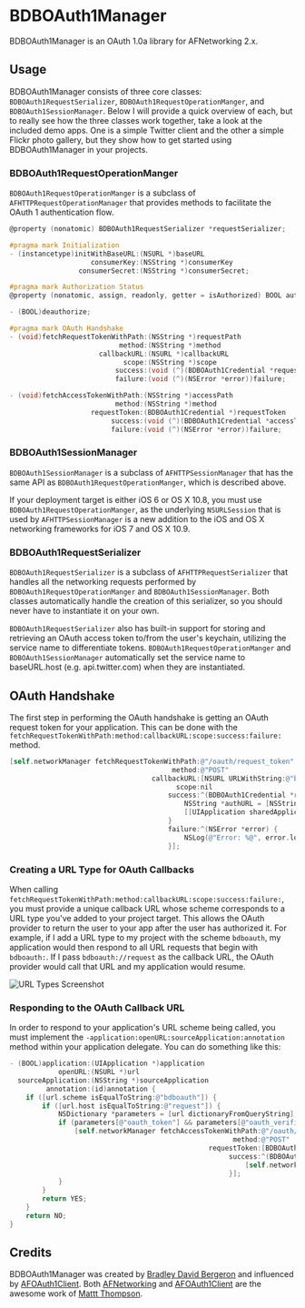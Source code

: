 # BDBOAuth1Manager

BDBOAuth1Manager is an OAuth 1.0a library for AFNetworking 2.x.

## Usage

BDBOAuth1Manager consists of three core classes: `BDBOAuth1RequestSerializer`, `BDBOAuth1RequestOperationManger`, and `BDBOAuth1SessionManager`. Below I will provide a quick overview of each, but to really see how the three classes work together, take a look at the included demo apps. One is a simple Twitter client and the other a simple Flickr photo gallery, but they show how to get started using BDBOAuth1Manager in your projects.

### BDBOAuth1RequestOperationManger

`BDBOAuth1RequestOperationManger` is a subclass of `AFHTTPRequestOperationManager` that provides methods to facilitate the OAuth 1 authentication flow.

```objective-c
@property (nonatomic) BDBOAuth1RequestSerializer *requestSerializer;

#pragma mark Initialization
- (instancetype)initWithBaseURL:(NSURL *)baseURL
                    consumerKey:(NSString *)consumerKey
                 consumerSecret:(NSString *)consumerSecret;

#pragma mark Authorization Status
@property (nonatomic, assign, readonly, getter = isAuthorized) BOOL authorized;

- (BOOL)deauthorize;

#pragma mark OAuth Handshake
- (void)fetchRequestTokenWithPath:(NSString *)requestPath
                           method:(NSString *)method
                      callbackURL:(NSURL *)callbackURL
                            scope:(NSString *)scope
                          success:(void (^)(BDBOAuth1Credential *requestToken))success
                          failure:(void (^)(NSError *error))failure;

- (void)fetchAccessTokenWithPath:(NSString *)accessPath
                          method:(NSString *)method
                    requestToken:(BDBOAuth1Credential *)requestToken
                         success:(void (^)(BDBOAuth1Credential *accessToken))success
                         failure:(void (^)(NSError *error))failure;
```

### BDBOAuth1SessionManager

`BDBOAuth1SessionManager` is a subclass of `AFHTTPSessionManager` that has the same API as `BDBOAuth1RequestOperationManger`, which is described above.

If your deployment target is either iOS 6 or OS X 10.8, you must use `BDBOAuth1RequestOperationManger`, as the underlying `NSURLSession` that is used by `AFHTTPSessionManager` is a new addition to the iOS and OS X networking frameworks for iOS 7 and OS X 10.9.

### BDBOAuth1RequestSerializer

`BDBOAuth1RequestSerializer` is a subclass of `AFHTTPRequestSerializer` that handles all the networking requests performed by `BDBOAuth1RequestOperationManger` and `BDBOAuth1SessionManager`. Both classes automatically handle the creation of this serializer, so you should never have to instantiate it on your own.

`BDBOAuth1RequestSerializer` also has built-in support for storing and retrieving an OAuth access token to/from the user's keychain, utilizing the service name to differentiate tokens. `BDBOAuth1RequestOperationManger` and `BDBOAuth1SessionManager` automatically set the service name to baseURL.host (e.g. api.twitter.com) when they are instantiated.

## OAuth Handshake

The first step in performing the OAuth handshake is getting an OAuth request token for your application. This can be done with the `fetchRequestTokenWithPath:method:callbackURL:scope:success:failure:` method.

```objective-c
[self.networkManager fetchRequestTokenWithPath:@"/oauth/request_token"
                                        method:@"POST"
                                   callbackURL:[NSURL URLWithString:@"bdboauth://request"]
                                         scope:nil
                                       success:^(BDBOAuth1Credential *requestToken) {
                                           NSString *authURL = [NSString stringWithFormat:@"https://api.twitter.com/oauth/authorize?oauth_token=%@", requestToken.token];
                                           [[UIApplication sharedApplication] openURL:[NSURL URLWithString:authURL]];
                                       }
                                       failure:^(NSError *error) {
                                           NSLog(@"Error: %@", error.localizedDescription);
                                       }];
``` 

### Creating a URL Type for OAuth Callbacks

When calling `fetchRequestTokenWithPath:method:callbackURL:scope:success:failure:`, you must provide a unique callback URL whose scheme corresponds to a URL type you've added to your project target. This allows the OAuth provider to return the user to your app after the user has authorized it. For example, if I add a URL type to my project with the scheme `bdboauth`, my application would then respond to all URL requests that begin with `bdboauth:`. If I pass `bdboauth://request` as the callback URL, the OAuth provider would call that URL and my application would resume.

![URL Types Screenshot](https://dl.dropboxusercontent.com/u/6225/GitHub/BDBOAuth1Manager/urltypes.png)

### Responding to the OAuth Callback URL

In order to respond to your application's URL scheme being called, you must implement the `-application:openURL:sourceApplication:annotation` method within your application delegate. You can do something like this:

```objective-c
- (BOOL)application:(UIApplication *)application
            openURL:(NSURL *)url
  sourceApplication:(NSString *)sourceApplication
         annotation:(id)annotation {
	if ([url.scheme isEqualToString:@"bdboauth"]) {
		if ([url.host isEqualToString:@"request"]) {
			NSDictionary *parameters = [url dictionaryFromQueryString];
			if (parameters[@"oauth_token"] && parameters[@"oauth_verifier"]) {
				[self.networkManager fetchAccessTokenWithPath:@"/oauth/access_token"
                	                                   method:@"POST"
                    	                         requestToken:[BDBOAuth1Credential credentialWithQueryString:url.query]
                        	                          success:^(BDBOAuth1Credential *accessToken) {
                            	                          [self.networkManager.requestSerializer saveAccessToken:accessToken];
                                	                  }];
			}
		}
		return YES;
	}
    return NO;
}
```

## Credits

BDBOAuth1Manager was created by [Bradley David Bergeron](http://www.bradbergeron.com) and influenced by [AFOAuth1Client](https://github.com/AFNetworking/AFOAuth1Client). Both [AFNetworking](https://github.com/AFNetworking/AFNetworking) and [AFOAuth1Client](https://github.com/AFNetworking/AFOAuth1Client) are the awesome work of [Mattt Thompson](https://github.com/mattt).
